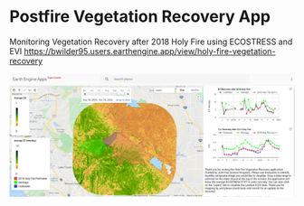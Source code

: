 # Postfire Vegetation Recovery App
Monitoring Vegetation Recovery after 2018 Holy Fire using ECOSTRESS and EVI
https://bwilder95.users.earthengine.app/view/holy-fire-vegetation-recovery

![GEE_app](/GEE.PNG)
